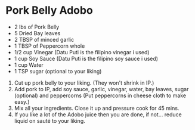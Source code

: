# Pork Belly Adobo

- 2 lbs of Pork Belly
- 5 Dried Bay leaves
- 2 TBSP of minced garlic
- 1 TBSP of Peppercorn whole 
- 1/2 cup Vinegar (Datu Puti is the filipino vinegar i used)
- 1 cup Soy Sauce (Datu Puti is the filipino soy sauce i used) 
- 1 cup Water
- 1 TSP sugar (optional to your liking) 

1) Cut up pork belly to your liking. (They won't shrink in IP.) 
2) Add pork to IP, add soy sauce, garlic, vinegar, water, bay leaves, sugar (optional) and peppercorns (Put peppercorns in cheese cloth to make easy.) 
3) Mix all your ingredients. Close it up and pressure cook for 45 mins.
4) If you like a lot of the Adobo juice then you are done, if not... reduce liquid on sauté to your liking.
